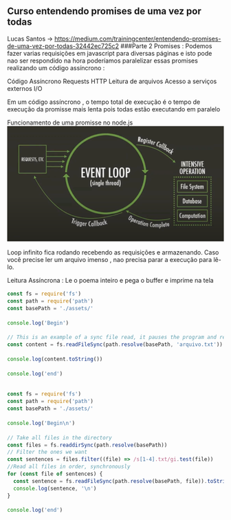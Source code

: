 ## Curso entendendo promises de uma vez por todas 
Lucas Santos -> https://medium.com/trainingcenter/entendendo-promises-de-uma-vez-por-todas-32442ec725c2
###Parte 2 
Promises : Podemos fazer varias requisições em javascript para diversas páginas e isto pode nao ser respondido na hora 
poderíamos paralelizar essas promises realizando um código assíncrono : 

Código Assíncrono 
Requests HTTP 
Leitura de arquivos 
Acesso a serviços externos 
I/O 

Em um código assíncrono , o tempo total de execução é o tempo de execução da promisse mais lenta
pois todas estão executando em paralelo 

Funcionamento de uma promisse no node.js 
![](https://github.com/luizrosalba/EntendendoPromisesdeumavezportodas/blob/master/Capturar.PNG)

Loop infinito fica rodando recebendo as requisições e armazenando. Caso você precise ler um arquivo imenso , nao precisa parar a execução para lê-lo. 


Leitura Assíncrona : Le o poema inteiro e pega o buffer e imprime na tela 
```Javascript
const fs = require('fs')
const path = require('path')
const basePath = './assets/'

console.log('Begin')

// This is an example of a sync file read, it pauses the program and reads the file
const content = fs.readFileSync(path.resolve(basePath, 'arquivo.txt'))

console.log(content.toString())

console.log('end')
```



```Javascript
  
const fs = require('fs')
const path = require('path')
const basePath = './assets/'

console.log('Begin\n')

// Take all files in the directory
const files = fs.readdirSync(path.resolve(basePath))
// Filter the ones we want
const sentences = files.filter((file) => /s[1-4].txt/gi.test(file))
//Read all files in order, synchronously
for (const file of sentences) {
  const sentence = fs.readFileSync(path.resolve(basePath, file)).toString()
  console.log(sentence, '\n')
}

console.log('end')

```
```Javascript

```
```Javascript

```
```Javascript

```
```Javascript

```
```Javascript

```
```Javascript

```
```Javascript

```


